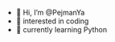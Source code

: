 - 👋 Hi, I’m @PejmanYa
- 👀 interested in coding
- 🌱 currently learning Python

<!---
PejmanYa/PejmanYa is a ✨ special ✨ repository because its `README.md` (this file) appears on your GitHub profile.
You can click the Preview link to take a look at your changes.
--->

